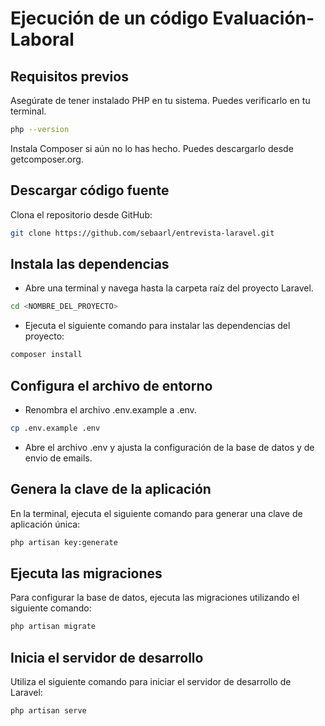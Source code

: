 # Ejecución de un código Evaluación-Laboral


## Requisitos previos

Asegúrate de tener instalado PHP en tu sistema. Puedes verificarlo en tu terminal.

```bash
php --version
```

Instala Composer si aún no lo has hecho. Puedes descargarlo desde getcomposer.org.

## Descargar código fuente

Clona el repositorio desde GitHub:

```bash
git clone https://github.com/sebaarl/entrevista-laravel.git
```

## Instala las dependencias

 + Abre una terminal y navega hasta la carpeta raíz del proyecto Laravel.

```bash
cd <NOMBRE_DEL_PROYECTO>
```

 + Ejecuta el siguiente comando para instalar las dependencias del proyecto:

```bash
composer install
```

## Configura el archivo de entorno

 + Renombra el archivo .env.example a .env.

```bash
cp .env.example .env
```

 + Abre el archivo .env y ajusta la configuración de la base de datos y de envio de emails.

## Genera la clave de la aplicación

En la terminal, ejecuta el siguiente comando para generar una clave de aplicación única:

```bash
php artisan key:generate
```

## Ejecuta las migraciones

Para configurar la base de datos, ejecuta las migraciones utilizando el siguiente comando:

```bash
php artisan migrate
```

## Inicia el servidor de desarrollo

Utiliza el siguiente comando para iniciar el servidor de desarrollo de Laravel:

```bash
php artisan serve
```

